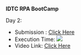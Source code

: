 **IDTC RPA BootCamp**

Day 2: 
* Submission : [Click Here](https://github.com/vatsal30/idtcrpaDay2/tree/main/Challange%20Solution/Dat%202_IDTC_Challange)
* Execution Time: ![](https://github.com/vatsal30/idtcrpaDay2/blob/main/Challange%20Solution/images/ExecutionTime.PNG)
* Video Link: [Click Here](https://www.linkedin.com/posts/vatsal30_idtc-tech4future-uipath-activity-6789600899049254912-WPeX)
    
